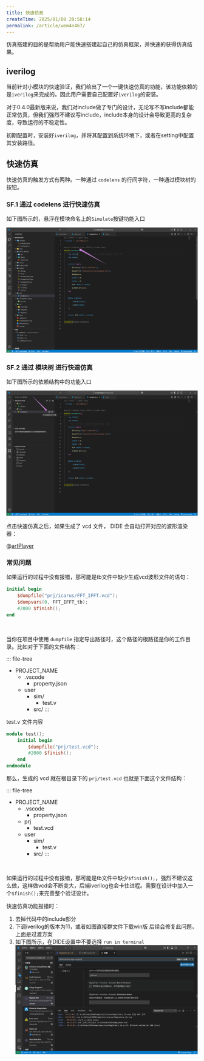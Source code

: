 ```yaml
---
title: 快速仿真
createTime: 2025/01/08 20:58:14
permalink: /article/wem4n467/
---
```


仿真搭建的目的是帮助用户能快速搭建起自己的仿真框架，并快速的获得仿真结果。

## iverilog

当前针对小模块的快速验证，我们给出了一个一键快速仿真的功能，该功能依赖的是`iverilog`来完成的。因此用户需要自己配置好`iverilog`的安装。

对于0.4.0最新版来说，我们对include做了专门的设计，无论写不写include都能正常仿真，但我们强烈不建议写include，include本身的设计会导致更高的复杂度，导致运行的不稳定性。

初期配置时，安装好`iverilog`，并将其配置到系统环境下，或者在setting中配置其安装路径。


## 快速仿真

快速仿真的触发方式有两种。一种通过 `codelens` 的行间字符，一种通过模块树的按钮。

### SF.1 通过 codelens 进行快速仿真

如下图所示的，悬浮在模块命名上的`Simulate`按键功能入口

![](./images/simulate-codelens.png)

### SF.2 通过 模块树 进行快速仿真

如下图所示的依赖结构中的功能入口

![](./images/simulate-treeview.png)

点击快速仿真之后，如果生成了 vcd 文件， DIDE 会自动打开对应的波形渲染器：

@[artPlayer](/videos/vcd/trigger-simulate.mp4)


### 常见问题

<Card title="没有生成 vcd 文件" icon="https://picx.zhimg.com/80/v2-d6eb33d06a512edcad625af79d5da7a4_1440w.png">

如果运行的过程中没有报错，那可能是tb文件中缺少生成vcd波形文件的语句：

```verilog
initial begin
    $dumpfile("prj/icarus/FFT_IFFT.vcd");        
    $dumpvars(0, FFT_IFFT_tb);
    #2000 $finish();
end
```

</Card>

<br>


<Card title="生成的 vcd 文件在哪里？" icon="https://picx.zhimg.com/80/v2-d6eb33d06a512edcad625af79d5da7a4_1440w.png">

当你在项目中使用 `dumpfile` 指定导出路径时，这个路径的根路径是你的工作目录。比如对于下面的文件结构：


::: file-tree

- PROJECT_NAME
  - .vscode
    - property.json
  - user
    - sim/
      - test.v
    - src/
:::

test.v 文件内容

```verilog
module test();
    initial begin
        $dumpfile("prj/test.vcd");        
        #2000 $finish();
    end
endmodule
```

那么，生成的 vcd 就在根目录下的 `prj/test.vcd` 也就是下面这个文件结构：

::: file-tree

- PROJECT_NAME
  - .vscode
    - property.json
  - prj
    - test.vcd
  - user
    - sim/
      - test.v
    - src/
:::

</Card>

<br>

<Card title="直接卡死，毫无输出" icon="https://picx.zhimg.com/80/v2-d6eb33d06a512edcad625af79d5da7a4_1440w.png">

如果运行的过程中没有报错，那可能是tb文件中缺少`$finish();`，强烈不建议这么做，这样做vcd会不断变大，后端iverilog也会卡住进程。需要在设计中加入一个`$finish();`来完善整个验证设计。

</Card>

<Card title="无法 simulate 且没有报错内容" icon="https://picx.zhimg.com/80/v2-d6eb33d06a512edcad625af79d5da7a4_1440w.png">

快速仿真功能报错时：
1. 去掉代码中的include部分
2. 下调iverilog的版本为11，或者如图直接群文件下载win版
后续会修复此问题，上面是过渡方案
3. 如下图所示，在DIDE设置中不要选择 `run in terminal`
![](./images/sim-bug.png)
</Card>

